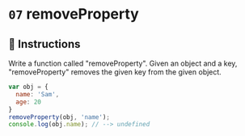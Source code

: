# `07` removeProperty

## 📝 Instructions

Write a function called "removeProperty".
Given an object and a key, "removeProperty" removes the given key from the given object.

```Javascript
var obj = {
  name: 'Sam',
  age: 20
}
removeProperty(obj, 'name');
console.log(obj.name); // --> undefined
```
